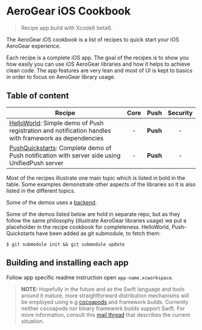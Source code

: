 AeroGear iOS Cookbook
=====================

> Recipe app build with Xcode6 beta6.

The AeroGear iOS cookbook is a list of recipes to quick start your iOS AeroGear experience. 

Each recipe is a complete iOS app. The goal of the recipes is to show you how easily you can use iOS AeroGear libraries and how it helps to achieve clean code. The app features are very lean and most of UI is kept to basics in order to focus on AeroGear library usage. 

## Table of content

| Recipe 	| Core 	| Push 	| Security 	|
| ------------- |:-------------:| :-----:|:-----:|
| [HelloWorld](https://github.com/aerogear/aerogear-push-helloworld/ios): Simple demo of Push registration and notification handles with framework as dependencies | - | **Push** | - |
| [PushQuickstarts](https://github.com/aerogear/aerogear-push-quickstarts/tree/master/client/contacts-mobile-ios-client): Complete demo of Push notification with server side using UnifiedPush server | - | **Push** | - |

Most of the recipes illustrate one main topic which is listed in bold in the table. Some examples demonstrate other aspects of the libraries so it is also listed in the different topics. 

Some of the demos uses a [backend](https://github.com/aerogear/aerogear-integration-tests-server).

Some of the demos listed below are hold in separate repo, but as they follow the same philosophy (illustrate AeroGear libraries usage) we put a placeholder in the recipe cookbook for completeness. HelloWorld, Push-Quickstarts have been added as git submodule, to fetch them:

    $ git submodule init && git submodule update

## Building and installing each app

Follow app specific readme instruction open ```app-name.xcworkspace```. 

> **NOTE:** Hopefully in the future and as the Swift language and tools around it mature, more straightforward distribution mechanisms will be employed using e.g [cocoapods](http://cocoapods.org) and framework builds. Currently neither cocoapods nor binary framework builds support Swift. For more information, consult this [mail thread](http://aerogear-dev.1069024.n5.nabble.com/aerogear-dev-Swift-Frameworks-Static-libs-and-Cocoapods-td8456.html) that describes the current situation.


